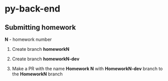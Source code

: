 # py-back-end

## Submitting homework

__N__ - homework number

1. Create branch __homeworkN__

2. Create branch __homeworkN-dev__

3. Make a PR with the name __Homework N__ with __HomeworkN-dev__ branch to the __HomeworkN__ branch 